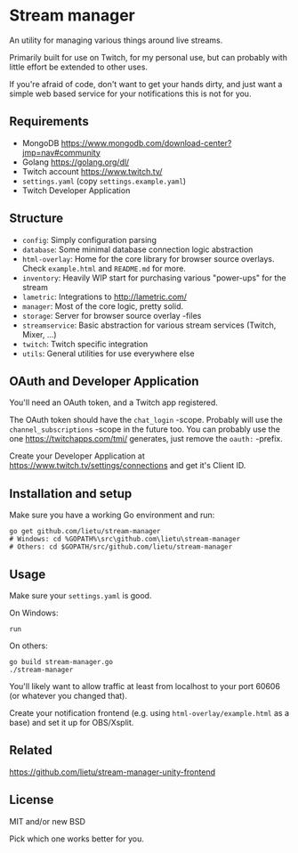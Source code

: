 # Stream manager

An utility for managing various things around live streams.

Primarily built for use on Twitch, for my personal use, but can probably with little effort be extended to other uses.

If you're afraid of code, don't want to get your hands dirty, and just want a simple web based service for your
notifications this is not for you.


## Requirements

 - MongoDB https://www.mongodb.com/download-center?jmp=nav#community
 - Golang https://golang.org/dl/
 - Twitch account https://www.twitch.tv/
 - `settings.yaml` (copy `settings.example.yaml`)
 - Twitch Developer Application


## Structure

 - `config`: Simply configuration parsing
 - `database`: Some minimal database connection logic abstraction
 - `html-overlay`: Home for the core library for browser source overlays. Check `example.html` and `README.md` for more.
 - `inventory`: Heavily WIP start for purchasing various "power-ups" for the stream
 - `lametric`: Integrations to http://lametric.com/
 - `manager`: Most of the core logic, pretty solid.
 - `storage`: Server for browser source overlay -files
 - `streamservice`: Basic abstraction for various stream services (Twitch, Mixer, ...)
 - `twitch`: Twitch specific integration
 - `utils`: General utilities for use everywhere else


## OAuth and Developer Application

You'll need an OAuth token, and a Twitch app registered.

The OAuth token should have the `chat_login` -scope. Probably will use the `channel_subscriptions` -scope in the future
too. You can probably use the one https://twitchapps.com/tmi/ generates, just remove the `oauth:` -prefix.

Create your Developer Application at https://www.twitch.tv/settings/connections and get it's Client ID.


## Installation and setup

Make sure you have a working Go environment and run:

```
go get github.com/lietu/stream-manager
# Windows: cd %GOPATH%\src\github.com\lietu\stream-manager
# Others: cd $GOPATH/src/github.com/lietu/stream-manager
```


## Usage

Make sure your `settings.yaml` is good.

On Windows:

```
run
```

On others:

```
go build stream-manager.go
./stream-manager
```

You'll likely want to allow traffic at least from localhost to your port 60606 (or whatever you changed that).

Create your notification frontend (e.g. using `html-overlay/example.html` as a base) and set it up for OBS/Xsplit.


## Related

https://github.com/lietu/stream-manager-unity-frontend


## License

MIT and/or new BSD

Pick which one works better for you.
